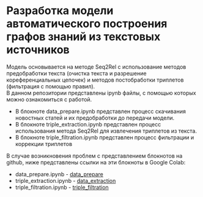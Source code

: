 # Разработка модели автоматического построения графов знаний из текстовых источников
Модель основывается на методе Seq2Rel с использование методов предобработки текста (очистка текста и разрешение кореференциальных цепочек) и методов постобработки триплетов (фильтрация с помощью правил).  
В данном репозитории представлены ipynb файлы, с помощью которых можно ознакомиться с работой.  
* В блокноте data_prepare.ipynb представлен процесс скачивания новостных статей и их предобработки до передачи модели.  
* В блокноте triple_extraction.ipynb представлен процесс использования метода Seq2Rel для извлечения триплетов из текста.  
* В блокноте triple_filtration.ipynb представлен процесс фильтрации и коррекции триплетов


В случае возникновения проблем с представлением блокнотов на github, ниже представлены ссылки на эти блокноты в Google Colab:
* data_prepare.ipynb - [data_prepare](https://colab.research.google.com/drive/1fg2a1DRULwghGi9B5jxT9KfE5CkgYoHc?usp=sharing)
* triple_extraction.ipynb - [data_extraction](https://colab.research.google.com/drive/1N3_8coil3EC4Egk811vsiqj_Oxm0uSop?usp=sharing)
* triple_filtration.ipynb - [triple_filtration](https://colab.research.google.com/drive/1Qq-AA1ljJ9PuVArBfwcjgR8cJFOnycAh?usp=sharing)
